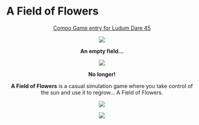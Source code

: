<p align="center">
	<h1>A Field of Flowers</h1>
</p>

<p align="center">
	<a href="https://ldjam.com/events/ludum-dare/45/a-field-of-flowers">Compo Game entry for Ludum Dare 45</a>
</p>

<p align="center">
  <img src="https://github.com/KeithSwanger/a-field-of-flowers/blob/master/images/logo.png">
</p>

<p align="center">
  <strong>An empty field...</strong>
</p>

<p align="center">
  <img src="https://github.com/KeithSwanger/a-field-of-flowers/blob/master/images/grass-growth.gif">
</p>

<p align="center">
  <strong>No longer!</strong>
</p>

<p align="center">
  <strong>A Field of Flowers</strong> is a casual simulation game where you take control of the sun and use it to regrow… A Field of Flowers.
</p>

<p align="center">
  <img src="https://github.com/KeithSwanger/a-field-of-flowers/blob/master/images/flower-growth.gif">
</p>

<p align="center">
  <img src="https://github.com/KeithSwanger/a-field-of-flowers/blob/master/images/screen.jpg">
</p>